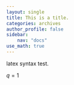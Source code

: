 ```yaml
---
layout: single 
title: This is a title.
categories: archives
author_profile: false
sidebar:
    nav: "docs"
use_math: true
---
```


latex syntax test.

$q = 1$